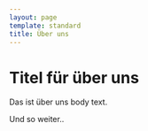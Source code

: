 ```yaml
---
layout: page
template: standard
title: Über uns
---
```

# Titel für über uns

Das ist über uns body text.

Und so weiter..
